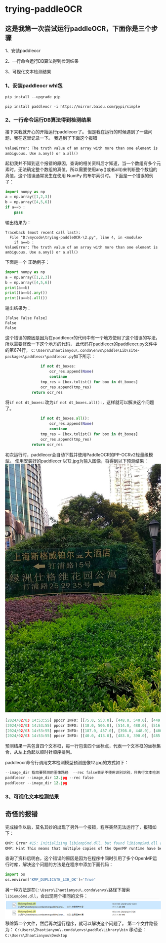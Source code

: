 # trying-paddleOCR
## 这是我第一次尝试运行paddleOCR，下面你是三个步骤
1、安装paddleocr

2、一行命令运行DB算法得到检测结果

3、可视化文本检测结果

### 1、安装paddleocr whl包
`pip install --upgrade pip`

`pip install paddleocr -i https://mirror.baidu.com/pypi/simple`

### 2、一行命令运行DB算法得到检测结果

接下来我就开心的开始运行paddleocr了。
但是我在运行的时候遇到了一些问题，我在这里记录一下。
我遇到了下面这个报错

`ValueError: The truth value of an array with more than one element is ambiguous. Use a.any() or a.all()`

起初我并不知到这个报错的原因，查询的相关资料后才知道，当一个数组有多个元素时，无法确定整个数组的真值，所以需要使用any()或者all()来判断整个数组的真值，这个错误通常发生在使用 NumPy 的布尔索引时。
下面是一个错误的例子：
```python
import numpy as np
a = np.array([1,2,3])
b = np.array([4,5,6]) 
if a==b :
    pass
```
输出结果为：
```
Traceback (most recent call last):
  File "D:\mycode\trying-paddleOCR-\2.py", line 4, in <module>
    if a==b :
ValueError: The truth value of an array with more than one element is ambiguous. Use a.any() or a.all()
```
下面是一个 正确例子：
```python
import numpy as np
a = np.array([1,2,3])
b = np.array([4,5,6])
print(a==b)
print((a==b).any())
print((a==b).all())
```
输出结果为：
```
[False False False]
False
False
```
这个错误的原因是因为在paddleocr的代码中有一个地方使用了这个错误的写法，
所以需要修改一下这个地方的代码，
此代码在paddleocr的paddleocr.py文件中的第674行，
`C:\Users\Zhaotianyou\.conda\envs\paddle\Lib\site-packages\paddleocr\paddleocr.py`如下所示：
```python
                if not dt_boxes:
                    ocr_res.append(None)
                    continue
                tmp_res = [box.tolist() for box in dt_boxes]
                ocr_res.append(tmp_res)
            return ocr_res
```
将`if not dt_boxes:`改为`if not dt_boxes.all():`，这样就可以解决这个问题了。
```python
                if not dt_boxes.all():
                    ocr_res.append(None)
                    continue
                tmp_res = [box.tolist() for box in dt_boxes]
                ocr_res.append(tmp_res)
            return ocr_res
```
初次运行时，paddleocr会自动下载并使用PaddleOCR的PP-OCRv2轻量级模型。
使用安装好的paddleocr 以12.jpg为输入图像，将得到以下预测结果：
![12.jpg](12.jpg)
```python
[2024/02/03 14:53:55] ppocr INFO: [[75.0, 553.0], [448.0, 540.0], [449.0, 572.0], [77.0, 585.0]]
[2024/02/03 14:53:55] ppocr INFO: [[18.0, 506.0], [514.0, 488.0], [516.0, 533.0], [20.0, 550.0]]
[2024/02/03 14:53:55] ppocr INFO: [[187.0, 457.0], [398.0, 448.0], [400.0, 481.0], [188.0, 490.0]]
[2024/02/03 14:53:55] ppocr INFO: [[40.0, 413.0], [483.0, 390.0], [485.0, 431.0], [42.0, 453.0]]
```
预测结果一共包含四个文本框，每一行包含四个坐标点，代表一个文本框的坐标集合，从左上角起以顺时针顺序排列。

paddleocr命令行调用文本检测模型预测图像12.jpg的方式如下：
```python
--image_dir 指向要预测的图像路径  --rec false表示不使用识别识别，只执行文本检测
paddleocr --image_dir 12.jpg --rec false
paddleocr --image_dir 12.jpg
```
### 3、可视化文本检测结果


## 奇怪的报错

完成操作以后，莫名其妙的出现了另外一个报错，程序突然无法运行了，报错如下：
```python
OMP: Error #15: Initializing libiomp5md.dll, but found libiomp5md.dll already initialized.
OMP: Hint This means that multiple copies of the OpenMP runtime have been linked into the program. That is dangerous, since it can degrade performance or cause incorrect results. T
```
查询了资料后明白，这个错误的原因是因为在程序中同时引用了多个OpenMP运行时库，解决这个问题的方法是在程序中添加下面代码：
```python
import os
os.environ['KMP_DUPLICATE_LIB_OK']='True'
```
另一种方法是在`C:\Users\Zhaotianyou\.conda\envs\`路径下搜索`libiomp5md.dll`，会出现两个相同的文件：
![img.png](img.png)
移除第二个文件，然后再次运行程序，就可以解决这个问题了。
第二个文件路径为：
`C:\Users\Zhaotianyou\.conda\envs\paddle\Library\bin`
移动至：
`C:\Users\Zhaotianyou\Desktop`